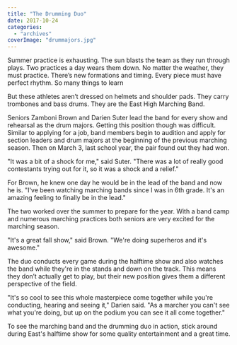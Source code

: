 ```yaml
---
title: "The Drumming Duo"
date: 2017-10-24
categories: 
  - "archives"
coverImage: "drummajors.jpg"
---
```


Summer practice is exhausting. The sun blasts the team as they run through plays. Two practices a day wears them down. No matter the weather, they must practice. There’s new formations and timing. Every piece must have perfect rhythm. So many things to learn

But these athletes aren’t dressed on helmets and shoulder pads. They carry trombones and bass drums. They are the East High Marching Band.

Seniors Zamboni Brown and Darien Suter lead the band for every show and rehearsal as the drum majors. Getting this position though was difficult. Similar to applying for a job, band members begin to audition and apply for section leaders and drum majors at the beginning of the previous marching season. Then on March 3, last school year, the pair found out they had won.

"It was a bit of a shock for me," said Suter. "There was a lot of really good contestants trying out for it, so it was a shock and a relief."

For Brown, he knew one day he would be in the lead of the band and now he is. "I've been watching marching bands since I was in 6th grade. It's an amazing feeling to finally be in the lead."

The two worked over the summer to prepare for the year. With a band camp and numerous marching practices both seniors are very excited for the marching season.

"It's a great fall show," said Brown. "We're doing superheros and it's awesome."

The duo conducts every game during the halftime show and also watches the band while they're in the stands and down on the track. This means they don’t actually get to play, but their new position gives them a different perspective of the field.

"It's so cool to see this whole masterpiece come together while you're conducting, hearing and seeing it," Darien said. "As a marcher you can't see what you're doing, but up on the podium you can see it all come together."

To see the marching band and the drumming duo in action, stick around during East's halftime show for some quality entertainment and a great time.
